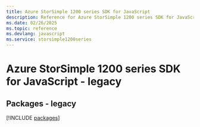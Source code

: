 ```yaml
---
title: Azure StorSimple 1200 series SDK for JavaScript
description: Reference for Azure StorSimple 1200 series SDK for JavaScript
ms.date: 02/26/2025
ms.topic: reference
ms.devlang: javascript
ms.service: storsimple1200series
---
```

# Azure StorSimple 1200 series SDK for JavaScript - legacy
## Packages - legacy
[!INCLUDE [packages](storsimple-1200-series-index.md)]
